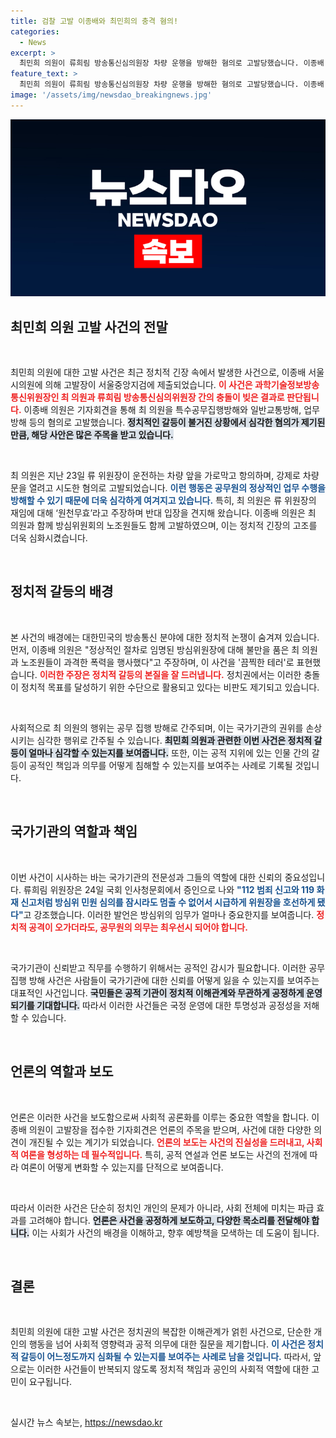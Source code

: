 ```yaml
---
title: 검찰 고발 이종배와 최민희의 충격 혐의!
categories:
  - News
excerpt: >
  최민희 의원이 류희림 방송통신심의원장 차량 운행을 방해한 혐의로 고발당했습니다. 이종배 서울시의원이 고발장을 제출하며 정치 꼼수라며 강력 반발한 가운데 사건의 전말이 주목받고 있습니다.
feature_text: >
  최민희 의원이 류희림 방송통신심의원장 차량 운행을 방해한 혐의로 고발당했습니다. 이종배 서울시의원이 고발장을 제출하며 정치 꼼수라며 강력 반발한 가운데 사건의 전말이 주목받고 있습니다.
image: '/assets/img/newsdao_breakingnews.jpg'
---
```


<p><img src="/assets/img/newsdao_breakingnews.jpg" alt="koreaapp 속보" /></p>

<h2 data-ke-size="size26">최민희 의원 고발 사건의 전말</h2>

<p data-ke-size="size16">&nbsp;</p>

<p>최민희 의원에 대한 고발 사건은 최근 정치적 긴장 속에서 발생한 사건으로, 이종배 서울시의원에 의해 고발장이 서울중앙지검에 제출되었습니다. <b><span style="color: #ee2323;">이 사건은 과학기술정보방송통신위원장인 최 의원과 류희림 방송통신심의위원장 간의 충돌이 빚은 결과로 판단됩니다.</span></b> 이종배 의원은 기자회견을 통해 최 의원을 특수공무집행방해와 일반교통방해, 업무방해 등의 혐의로 고발했습니다. <b><span style="background-color: #21538527;">정치적인 갈등이 불거진 상황에서 심각한 혐의가 제기된 만큼, 해당 사안은 많은 주목을 받고 있습니다.</span></b></p>

<p data-ke-size="size16">&nbsp;</p>

<p>최 의원은 지난 23일 류 위원장이 운전하는 차량 앞을 가로막고 항의하며, 강제로 차량 문을 열려고 시도한 혐의로 고발되었습니다. <b><span style="color: #1a5490;">이런 행동은 공무원의 정상적인 업무 수행을 방해할 수 있기 때문에 더욱 심각하게 여겨지고 있습니다.</span></b> 특히, 최 의원은 류 위원장의 재임에 대해 ‘원천무효’라고 주장하며 반대 입장을 견지해 왔습니다. 이종배 의원은 최 의원과 함께 방심위원회의 노조원들도 함께 고발하였으며, 이는 정치적 긴장의 고조를 더욱 심화시켰습니다.</p>

<p data-ke-size="size16">&nbsp;</p>

<h2 data-ke-size="size26">정치적 갈등의 배경</h2>

<p data-ke-size="size16">&nbsp;</p>

<p>본 사건의 배경에는 대한민국의 방송통신 분야에 대한 정치적 논쟁이 숨겨져 있습니다. 먼저, 이종배 의원은 "정상적인 절차로 임명된 방심위원장에 대해 불만을 품은 최 의원과 노조원들이 과격한 폭력을 행사했다"고 주장하며, 이 사건을 '끔찍한 테러'로 표현했습니다. <b><span style="color: #ee2323;">이러한 주장은 정치적 갈등의 본질을 잘 드러냅니다.</span></b> 정치권에서는 이러한 충돌이 정치적 목표를 달성하기 위한 수단으로 활용되고 있다는 비판도 제기되고 있습니다.</p>

<p data-ke-size="size16">&nbsp;</p>

<p>사회적으로 최 의원의 행위는 공무 집행 방해로 간주되며, 이는 국가기관의 권위를 손상시키는 심각한 행위로 간주될 수 있습니다. <b><span style="background-color: #21538527;">최민희 의원과 관련한 이번 사건은 정치적 갈등이 얼마나 심각할 수 있는지를 보여줍니다.</span></b> 또한, 이는 공적 지위에 있는 인물 간의 갈등이 공적인 책임과 의무를 어떻게 침해할 수 있는지를 보여주는 사례로 기록될 것입니다.</p>

<p data-ke-size="size16">&nbsp;</p>

<h2 data-ke-size="size26">국가기관의 역할과 책임</h2>

<p data-ke-size="size16">&nbsp;</p>

<p>이번 사건이 시사하는 바는 국가기관의 전문성과 그들의 역할에 대한 신뢰의 중요성입니다. 류희림 위원장은 24일 국회 인사청문회에서 증인으로 나와 <b><span style="color: #1a5490;">"112 범죄 신고와 119 화재 신고처럼 방심위 민원 심의를 잠시라도 멈출 수 없어서 시급하게 위원장을 호선하게 됐다"</span></b>고 강조했습니다. 이러한 발언은 방심위의 임무가 얼마나 중요한지를 보여줍니다. <b><span style="color: #ee2323;">정치적 공격이 오가더라도, 공무원의 의무는 최우선시 되어야 합니다.</span></b></p>

<p data-ke-size="size16">&nbsp;</p>

<p>국가기관이 신뢰받고 직무를 수행하기 위해서는 공적인 감시가 필요합니다. 이러한 공무 집행 방해 사건은 사람들이 국가기관에 대한 신뢰를 어떻게 잃을 수 있는지를 보여주는 대표적인 사건입니다. <b><span style="background-color: #21538527;">국민들은 공적 기관이 정치적 이해관계와 무관하게 공정하게 운영되기를 기대합니다.</span></b> 따라서 이러한 사건들은 국정 운영에 대한 투명성과 공정성을 저해할 수 있습니다.</p>

<p data-ke-size="size16">&nbsp;</p>

<h2 data-ke-size="size26">언론의 역할과 보도</h2>

<p data-ke-size="size16">&nbsp;</p>

<p>언론은 이러한 사건을 보도함으로써 사회적 공론화를 이루는 중요한 역할을 합니다. 이종배 의원이 고발장을 접수한 기자회견은 언론의 주목을 받으며, 사건에 대한 다양한 의견이 개진될 수 있는 계기가 되었습니다. <b><span style="color: #ee2323;">언론의 보도는 사건의 진실성을 드러내고, 사회적 여론을 형성하는 데 필수적입니다.</span></b> 특히, 공적 연설과 언론 보도는 사건의 전개에 따라 여론이 어떻게 변화할 수 있는지를 단적으로 보여줍니다.</p>

<p data-ke-size="size16">&nbsp;</p>

<p>따라서 이러한 사건은 단순히 정치인 개인의 문제가 아니라, 사회 전체에 미치는 파급 효과를 고려해야 합니다. <b><span style="background-color: #21538527;">언론은 사건을 공정하게 보도하고, 다양한 목소리를 전달해야 합니다.</span></b> 이는 사회가 사건의 배경을 이해하고, 향후 예방책을 모색하는 데 도움이 됩니다.</p>

<p data-ke-size="size16">&nbsp;</p>

<h2 data-ke-size="size26">결론</h2>

<p data-ke-size="size16">&nbsp;</p>

<p>최민희 의원에 대한 고발 사건은 정치권의 복잡한 이해관계가 얽힌 사건으로, 단순한 개인의 행동을 넘어 사회적 영향력과 공적 의무에 대한 질문을 제기합니다. <b><span style="color: #1a5490;">이 사건은 정치적 갈등이 어느정도까지 심화될 수 있는지를 보여주는 사례로 남을 것입니다.</span></b> 따라서, 앞으로는 이러한 사건들이 반복되지 않도록 정치적 책임과 공인의 사회적 역할에 대한 고민이 요구됩니다.</p>

<p data-ke-size="size16">&nbsp;</p>
실시간 뉴스 속보는, <a href="https://newsdao.kr" rel="dofollow">https://newsdao.kr</a>


